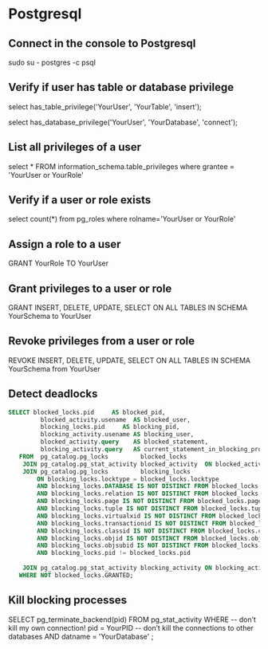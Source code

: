 Postgresql
==========

## Connect in the console to Postgresql
sudo su - postgres -c psql

## Verify if user has table or database privilege
select has_table_privilege('YourUser', 'YourTable', 'insert');

select has_database_privilege('YourUser', 'YourDatabase', 'connect');

## List all privileges of a user
select *  FROM information_schema.table_privileges where grantee = 'YourUser or YourRole'

## Verify if a user or role exists
select count(*) from pg_roles where rolname='YourUser or YourRole'

## Assign a role to a user
GRANT YourRole TO YourUser

## Grant privileges to a user or role
GRANT INSERT, DELETE, UPDATE, SELECT ON ALL TABLES IN SCHEMA YourSchema to YourUser

## Revoke privileges from a user or role
REVOKE INSERT, DELETE, UPDATE, SELECT ON ALL TABLES IN SCHEMA YourSchema from YourUser

## Detect deadlocks
```sql
SELECT blocked_locks.pid     AS blocked_pid,
         blocked_activity.usename  AS blocked_user,
         blocking_locks.pid     AS blocking_pid,
         blocking_activity.usename AS blocking_user,
         blocked_activity.query    AS blocked_statement,
         blocking_activity.query   AS current_statement_in_blocking_process
   FROM  pg_catalog.pg_locks         blocked_locks
    JOIN pg_catalog.pg_stat_activity blocked_activity  ON blocked_activity.pid = blocked_locks.pid
    JOIN pg_catalog.pg_locks         blocking_locks 
        ON blocking_locks.locktype = blocked_locks.locktype
        AND blocking_locks.DATABASE IS NOT DISTINCT FROM blocked_locks.DATABASE
        AND blocking_locks.relation IS NOT DISTINCT FROM blocked_locks.relation
        AND blocking_locks.page IS NOT DISTINCT FROM blocked_locks.page
        AND blocking_locks.tuple IS NOT DISTINCT FROM blocked_locks.tuple
        AND blocking_locks.virtualxid IS NOT DISTINCT FROM blocked_locks.virtualxid
        AND blocking_locks.transactionid IS NOT DISTINCT FROM blocked_locks.transactionid
        AND blocking_locks.classid IS NOT DISTINCT FROM blocked_locks.classid
        AND blocking_locks.objid IS NOT DISTINCT FROM blocked_locks.objid
        AND blocking_locks.objsubid IS NOT DISTINCT FROM blocked_locks.objsubid
        AND blocking_locks.pid != blocked_locks.pid
 
    JOIN pg_catalog.pg_stat_activity blocking_activity ON blocking_activity.pid = blocking_locks.pid
   WHERE NOT blocked_locks.GRANTED;
```

## Kill blocking processes

SELECT
    pg_terminate_backend(pid) 
FROM
    pg_stat_activity 
WHERE
    -- don’t kill my own connection!
    pid = YourPID
    -- don’t kill the connections to other databases
    AND datname = 'YourDatabase'
    ;
